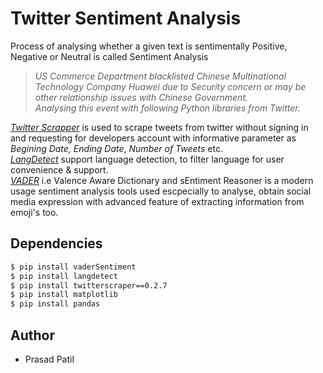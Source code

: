 # Twitter Sentiment Analysis 
Process of analysing whether a given text is sentimentally Positive, Negative or Neutral is called Sentiment Analysis

> *US Commerce Department blacklisted Chinese Multinational Technology Company Huawei due to Security concern or may be other relationship issues with Chinese Government.<br>
Analysing this event with following Python libraries from Twitter.*

[*Twitter Scrapper*](https://pypi.org/project/twitterscraper/0.2.7/) is used to scrape tweets from twitter without signing in and requesting for developers account with informative parameter as *Begining Date, Ending Date*, *Number of Tweets* etc.<br>
[*LangDetect*](https://pypi.org/project/langdetect/) support language detection, to filter language for user convenience & support.<br>
[*VADER*](https://pypi.org/project/vaderSentiment/) i.e Valence Aware Dictionary and sEntiment Reasoner is a modern usage sentiment analysis tools used escpecially to analyse, obtain social media expression with advanced feature of extracting information from emoji's too.


## Dependencies
``` sh 
$ pip install vaderSentiment
$ pip install langdetect
$ pip install twitterscraper==0.2.7
$ pip install matplotlib
$ pip install pandas
```
## Author 
- Prasad Patil
